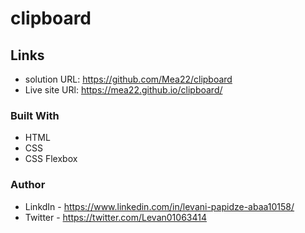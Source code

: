 # clipboard

## Links

- solution URL: https://github.com/Mea22/clipboard
- Live site URl:  https://mea22.github.io/clipboard/


### Built With

- HTML
- CSS
- CSS Flexbox

### Author
- LinkdIn - https://www.linkedin.com/in/levani-papidze-abaa10158/
- Twitter - https://twitter.com/Levan01063414
